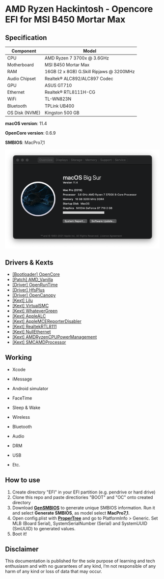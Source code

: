 # AMD Ryzen Hackintosh - Opencore EFI for MSI B450 Mortar Max


## Specification
| **Component** | **Model** |
| ------------- | --------- |
| CPU | AMD Ryzen 7 3700x @ 3.6GHz |
| Motherboard |  MSI B450 Mortar Max |
| RAM | 16GB (2 x 8GB) G.Skill Ripjaws @ 3200MHz |
| Audio Chipset | Realtek® ALC892/ALC897 Codec |
| GPU | ASUS GT710 |
| Ethernet | Realtek® RTL8111H-CG |
| WiFi | TL-WN823N |
| Bluetooth | TPLink UB400 |
| OS Disk (NVME) | Kingston 500 GB  |

**macOS version**: 11.4   

**OpenCore version**: 0.6.9  

**SMBIOS**:  MacPro7,1

![](1.png)

## Drivers & Kexts
 - [[Bootloader] OpenCore](https://github.com/acidanthera/OpenCorePkg)
 - [[Patch] AMD_Vanilla](https://github.com/AMD-OSX/AMD_Vanilla)
 - [[Driver] OpenRunTime](https://github.com/acidanthera/OpenCorePkg)
 - [[Driver] HfsPlus](https://github.com/acidanthera/OcBinaryData/blob/master/Drivers/HfsPlus.efi)
 - [[Driver] OpenCanopy](https://dortania.github.io/OpenCore-Post-Install/cosmetic/gui.html)
 - [[Kext] Lilu](https://github.com/acidanthera/Lilu)
 - [[Kext] VirtualSMC](https://github.com/acidanthera/VirtualSMC)
 - [[Kext] WhateverGreen](https://github.com/acidanthera/WhateverGreen)
 - [[Kext] AppleALC](https://github.com/acidanthera/AppleALC)
 - [[Kext] AppleMCEReporterDisabler](https://github.com/AMD-OSX/AMD_Vanilla/blob/opencore/Extra/AppleMCEReporterDisabler.kext.zip)
 - [[Kext] RealtekRTL8111](https://github.com/Mieze/RTL8111_driver_for_OS_X)
 - [[Kext] NullEthernet](https://github.com/RehabMan/OS-X-Null-Ethernet)
 - [[Kext] AMDRyzenCPUPowerManagement](https://github.com/trulyspinach/SMCAMDProcessor)
 - [[Kext] SMCAMDProcessor](https://github.com/trulyspinach/SMCAMDProcessor)


## Working
- Xcode
- iMessage
- Android simulator
- FaceTime
- Sleep & Wake
	
- Wireless
- Bluetooth
- Audio
- DRM 
- USB
- Etc.


## How to use
  1. Create directory "EFI" in your EFI partition (e.g. pendrive or hard drive)
  2. Clone this repo and paste directiories "BOOT" and "OC" onto created directory
  3. Download [**GenSMBIOS**](https://github.com/corpnewt/GenSMBIOS) to generate unique SMBIOS information. Run it and select **Generate SMBIOS**, as model select **MacPro7,1**.
  4. Open config.plist with [**ProperTree**](https://github.com/corpnewt/ProperTree) and go to PlatformInfo > Generic. Set MLB (Board Serial), SystemSerialNumber (Serial) and SystemUUID (SmUUID) to generated values.
  5. Boot it!  

## Disclaimer

This documentation is published for the sole purpose of learning and tech enthusiasm and with no guarantees of any kind, I’m not responsible of any harm of any kind or loss of data that may occur.
